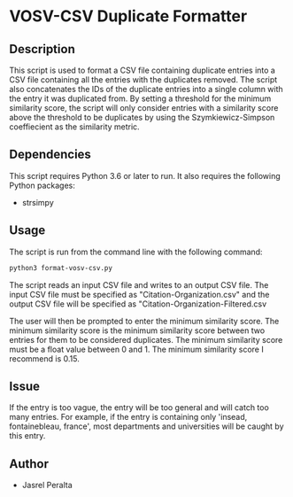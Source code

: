 # VOSV-CSV Duplicate Formatter

## Description

This script is used to format a CSV file containing duplicate entries into a CSV file containing all the entries with the duplicates removed. The script also concatenates the IDs of the duplicate entries into a single column with the entry it was duplicated from. By setting a threshold for the minimum similarity score, the script will only consider entries with a similarity score above the threshold to be duplicates by using the Szymkiewicz-Simpson coeffiecient as the similarity metric.

## Dependencies

This script requires Python 3.6 or later to run. It also requires the following Python packages:

* strsimpy

## Usage

The script is run from the command line with the following command:

``` bash
python3 format-vosv-csv.py

```

The script reads an input CSV file and writes to an output CSV file. The input CSV file must be specified as "Citation-Organization.csv" and the output CSV file will be specified as "Citation-Organization-Filtered.csv

The user will then be prompted to enter the minimum similarity score. The minimum similarity score is the minimum similarity score between two entries for them to be considered duplicates. The minimum similarity score must be a float value between 0 and 1. The minimum similarity score I recommend is 0.15.

## Issue

If the entry is too vague, the entry will be too general and will catch too many entries. For example, if the entry is containing only 'insead, fontainebleau, france', most departments and universities will be caught by this entry.

## Author

* Jasrel Peralta
